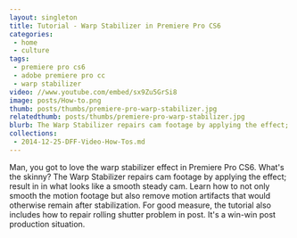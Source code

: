 ```yaml
---
layout: singleton
title: Tutorial - Warp Stabilizer in Premiere Pro CS6
categories:
 - home
 - culture
tags:
 - premiere pro cs6
 - adobe premiere pro cc
 - warp stabilizer
video: //www.youtube.com/embed/sx9Zu5GrSi8
image: posts/How-to.png
thumb: posts/thumbs/premiere-pro-warp-stabilizer.jpg
relatedthumb: posts/thumbs/premiere-pro-warp-stabilizer.jpg
blurb: The Warp Stabilizer repairs cam footage by applying the effect; result in in what looks like a smooth steady cam.
collections:
 - 2014-12-25-DFF-Video-How-Tos.md
---
```


Man, you got to love the warp stabilizer effect in Premiere Pro CS6. What's the skinny? The Warp Stabilizer repairs cam footage by applying the effect; result in in what looks like a smooth steady cam. Learn how to not only smooth the motion footage but also remove motion artifacts that would otherwise remain after stabilization. For good measure, the tutorial also includes how to repair rolling shutter problem in post. It's a win-win post production situation.
